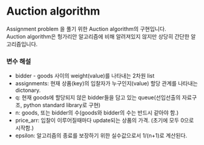# Auction algorithm 

Assignment problem 을 풀기 위한 Auction algorithm의 구현입니다.
<br>Auction algorithm은 헝가리안 알고리즘에 비해 알려져있지 않지만 상당히 간단한 알고리즘입니다.

### 변수 해설
- bidder - goods 사이의 weight(value)를 나타내는 2차원 list
- assignments: 현재 상품(key)의 입찰자가 누구인지(value) 할당 관계를 나타내는 dictonary.
- q: 현재 goods에 할당되지 않은 bidder들을 담고 있는 queue(선입선출의 자료구조, python standard library로 구현)
- n: goods, 또는 bidder의 수(goods와 bidder의 수는 반드시 같아야 함.)
- price_arr: 입찰이 이루어질때마다 update되는 상품의 가격. (초기에 모두 0으로 시작함.)
- epsilon: 알고리즘의 종료를 보장하기 위한 실수값으로서 1/(n+1)로 계산된다.
